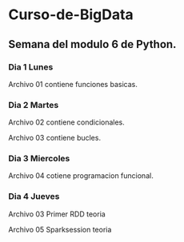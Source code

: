 # Curso-de-BigData #

## Semana del modulo 6 de Python. ##

### Dia 1 Lunes

Archivo 01 contiene funciones basicas.


### Dia 2 Martes

Archivo 02 contiene condicionales.

Archivo 03 contiene bucles.

### Dia 3 Miercoles

Archivo 04 cotiene programacion funcional.

### Dia 4 Jueves

Archivo 03 Primer RDD teoria

Archivo 05 Sparksession teoria
